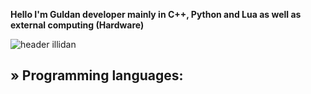 **Hello I'm Guldan developer mainly in C++, Python and Lua as well as external computing (Hardware)<span style="color: #26B260">**</span>

![header illidan](https://user-images.githubusercontent.com/98873011/152193823-bf64b0bf-fb59-444b-879d-1059155690e7.gif)


## » Programming languages:
